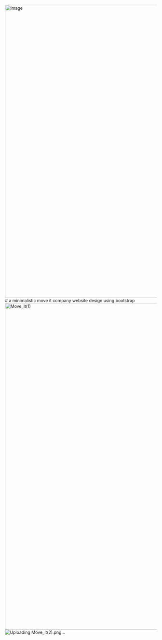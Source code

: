 <img width="1912" height="967" alt="image" src="https://github.com/user-attachments/assets/37759a15-9b13-455c-82c4-0ea4fbbdb433" /># a minimalistic move it company website design using bootstrap
<img width="1918" height="1078" alt="Move_it(1)" src="https://github.com/user-attachments/assets/137852bc-26a6-4b04-9c8c-c7de32a471c3" />
![Uploading Move_it(2).png…]()
